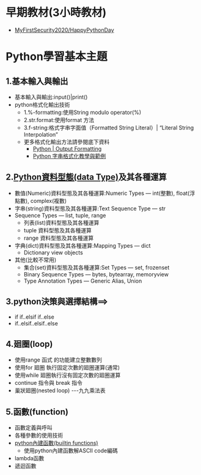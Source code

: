 # 早期教材(3小時教材)
- [MyFirstSecurity2020/HappyPythonDay](https://github.com/MyFirstSecurity2020/HappyPythonDay)

# Python學習基本主題
## 1.基本輸入與輸出 
- 基本輸入與輸出:input()|print()
- python格式化輸出技術
  - 1.%-formatting:使用String modulo operator(%)
  - 2.str.format:使用format 方法 
  - 3.f-string:格式字串字面值（Formatted String Literal）| “Literal String Interpolation”
  - 更多格式化輸出方法請參閱底下資料
    - [Python | Output Formatting](https://www.geeksforgeeks.org/python-output-formatting/)
    - [Python 字串格式化教學與範例](https://officeguide.cc/python-string-formatters-tutorial/)

## 2.[Python資料型態(data Type)](https://docs.python.org/3/library/stdtypes.html)及其各種運算
- 數值(Numeric)資料型態及其各種運算:Numeric Types — int(整數), float(浮點數), complex(複數)
- 字串(string)資料型態及其各種運算:Text Sequence Type — str
- Sequence Types — list, tuple, range
  - 列表(list)資料型態及其各種運算
  - tuple 資料型態及其各種運算
  - range 資料型態及其各種運算
- 字典(dict)資料型態及其各種運算:Mapping Types — dict
  - Dictionary view objects 
- 其他(比較不常用)
  - 集合(set)資料型態及其各種運算:Set Types — set, frozenset
  - Binary Sequence Types — bytes, bytearray, memoryview
  - Type Annotation Types — Generic Alias, Union

## 3.python決策與選擇結構==>
- if     if..elsif     if..else
- if..elsif..elsif..else

## 4.廻圈(loop)
- 使用range 函式 的功能建立整數數列
- 使用for 廻圈 執行固定次數的廻圈運算(通常)
- 使用while 廻圈執行沒有固定次數的廻圈運算
- continue 指令與 break 指令
- 巢狀廻圈(nested loop) ---九九乘法表

## 5.函數(function)
- 函數定義與呼叫
- 各種參數的使用技術
- [python內建函數(builtin functions)](https://docs.python.org/3/library/functions.html)
  - 使用python內建函數解ASCII code編碼
- lambda函數
- 遞迴函數
